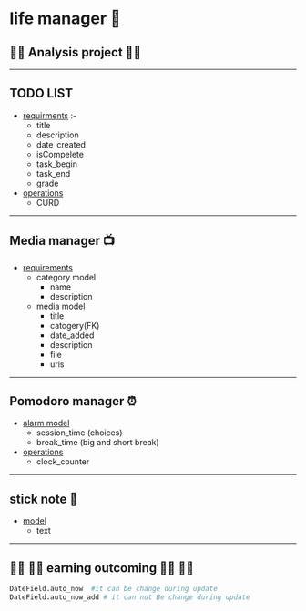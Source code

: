 # <b> life manager </b>  💚

## 🧭🧭 <b>Analysis project</b>   🧭🧭  
---
##  <div><b> TODO LIST </b> </div>

  * <u>requirments</u> :- 
    * title 
    * description  
    * date_created 
    * isCompelete
    * task_begin
    * task_end 
    * grade 
  * <u>operations</u> 
    * CURD  
---
## <div><b> Media manager 📺 </b></div> 
  * <u>requirements</u> 
      * category model 
        - name 
        - description
      * media model 
        - title 
        - catogery(FK)  
        - date_added  
        - description  
        - file 
        - urls           

---
## <div><b>  Pomodoro manager ⏰ </b></div>  
 - <u>alarm model</u>
     - session_time (choices)
     - break_time (big and short break) 
  - <u>operations</u>
    - clock_counter    

---
## <div><b>  stick note 📖 </b></div>
 - <u> model</u>
    - text
--- 

## 👨‍🎓 👨‍🎓 earning outcoming 👨‍🎓 👨‍🎓
```python 
DateField.auto_now  #it can be change during update
DateField.auto_now_add # it can not Be change during update
```
